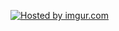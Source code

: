 <a href="http://imgur.com/i6hS0fb"><img src="http://i.imgur.com/i6hS0fb.png" title="Hosted by imgur.com" /></a>
